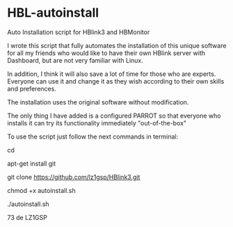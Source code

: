 # HBL-autoinstall
Auto Installation script for HBlink3 and HBMonitor

  I wrote this script that fully automates the installation of this unique software for all my friends 
who would like to have their own HBlink server with Dashboard, but are not very familiar with Linux.

  In addition, I think it will also save a lot of time for those who are experts.
Everyone can use it and change it as they wish according to their own skills and preferences.

The installation uses the original software without modification.

The only thing I have added is a configured PARROT so that everyone who installs it 
can try its functionality immediately "out-of-the-box"

To use the script just follow the next commands in terminal:

cd

apt-get install git

git clone https://github.com/lz1gsp/HBlink3.git

chmod +x autoinstall.sh

./autoinstall.sh


73 de LZ1GSP
